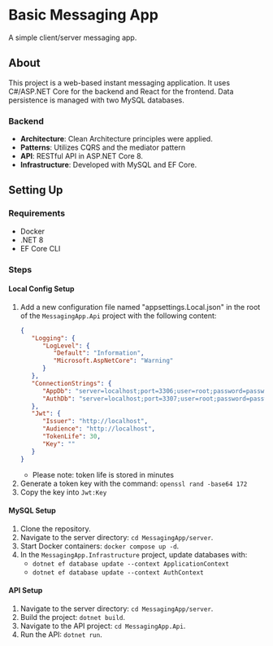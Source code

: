 # Basic Messaging App

A simple client/server messaging app.

## About

This project is a web-based instant messaging application. It uses C#/ASP.NET Core for the backend and React for the frontend. Data persistence is managed with two MySQL databases.

### Backend

- **Architecture**: Clean Architecture principles were applied.
- **Patterns**: Utilizes CQRS and the mediator pattern
- **API**: RESTful API in ASP.NET Core 8.
- **Infrastructure**: Developed with MySQL and EF Core.

## Setting Up

### Requirements

- Docker
- .NET 8
- EF Core CLI

### Steps

#### Local Config Setup
1. Add a new configuration file named "appsettings.Local.json" in the root of the `MessagingApp.Api` project with the following content:
   ```json
   {
      "Logging": {
         "LogLevel": {
            "Default": "Information",
            "Microsoft.AspNetCore": "Warning"
         }
      },
      "ConnectionStrings": {
         "AppDb": "server=localhost;port=3306;user=root;password=password1;database=AppDb",
         "AuthDb": "server=localhost;port=3307;user=root;password=password1;database=AuthDb"
      },
      "Jwt": {
         "Issuer": "http://localhost",
         "Audience": "http://localhost",
         "TokenLife": 30,
         "Key": ""
      }
   }
   ```
   - Please note: token life is stored in minutes
2. Generate a token key with the command: `openssl rand -base64 172`
3. Copy the key into `Jwt:Key`

#### MySQL Setup

1. Clone the repository.
2. Navigate to the server directory: `cd MessagingApp/server`.
3. Start Docker containers: `docker compose up -d`.
4. In the `MessagingApp.Infrastructure` project, update databases with:
   - `dotnet ef database update --context ApplicationContext`
   - `dotnet ef database update --context AuthContext`

#### API Setup

1. Navigate to the server directory: `cd MessagingApp/server`.
2. Build the project: `dotnet build`.
3. Navigate to the API project: `cd MessagingApp.Api`.
4. Run the API: `dotnet run`.
